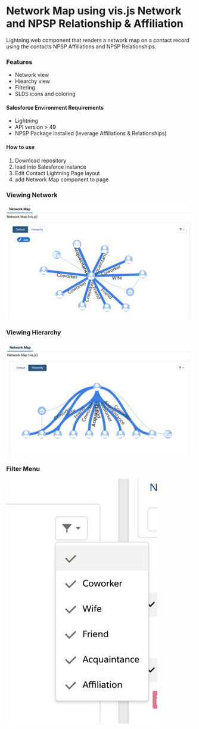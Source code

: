 # Network Map using vis.js Network and NPSP Relationship & Affiliation
Lightning web component that renders a network map on a contact record using the contacts NPSP Affiliations and NPSP Relationships.

### Features
 - Network view
 - Hiearchy view
 - Filtering
 - SLDS icons and coloring

#### Salesforce Environment Requirements
 - Lightning
 - API version > 49
 - NPSP Package installed (leverage Affiliations & Relationships)
 

#### How to use
1. Download repository
2. load into Salesforce instance
3. Edit Contact Lightning Page layout
4. add Network Map component to page
 

### Viewing Network
![Screenshot of Network view](/images/Network.png)

### Viewing Hierarchy
![Screenshot of Hierarchy view](/images/Hierarchy.png)

### Filter Menu
![Screenshot of filter menu](/images/Filter.png)
